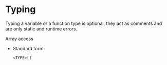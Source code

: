 # Typing

Typing a variable or a function type is optional, they act as comments and are only static and runtime errors.

Array access

- Standard form:

  ```redditlang
  <TYPE>[]
  ```
